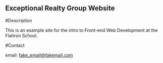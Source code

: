 Exceptional Realty Group Website
---

#Description

This is an example site for the intro to Front-end Web Development at the Flatiron School.

#Contact

email: fake_email@fakemail.com
